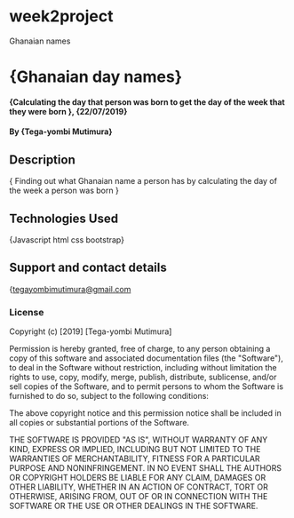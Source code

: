 # week2project
Ghanaian names
# {Ghanaian day names}
#### {Calculating the day that person was born to get the day of the week that they were born }, {22/07/2019}
#### By **{Tega-yombi Mutimura}**
## Description
{ Finding out what Ghanaian name a person has by calculating the day of the week a person was born }
## Technologies Used
{Javascript
html
css
bootstrap}
## Support and contact details
{tegayombimutimura@gmail.com
### License

Copyright (c) [2019] [Tega-yombi Mutimura]

Permission is hereby granted, free of charge, to any person obtaining a copy
of this software and associated documentation files (the "Software"), to deal
in the Software without restriction, including without limitation the rights
to use, copy, modify, merge, publish, distribute, sublicense, and/or sell
copies of the Software, and to permit persons to whom the Software is
furnished to do so, subject to the following conditions:

The above copyright notice and this permission notice shall be included in all
copies or substantial portions of the Software.

THE SOFTWARE IS PROVIDED "AS IS", WITHOUT WARRANTY OF ANY KIND, EXPRESS OR
IMPLIED, INCLUDING BUT NOT LIMITED TO THE WARRANTIES OF MERCHANTABILITY,
FITNESS FOR A PARTICULAR PURPOSE AND NONINFRINGEMENT. IN NO EVENT SHALL THE
AUTHORS OR COPYRIGHT HOLDERS BE LIABLE FOR ANY CLAIM, DAMAGES OR OTHER
LIABILITY, WHETHER IN AN ACTION OF CONTRACT, TORT OR OTHERWISE, ARISING FROM,
OUT OF OR IN CONNECTION WITH THE SOFTWARE OR THE USE OR OTHER DEALINGS IN THE
SOFTWARE.
